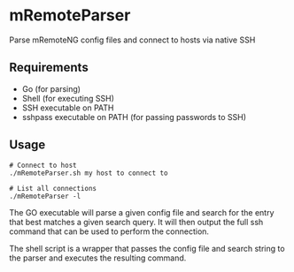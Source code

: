 # mRemoteParser
Parse mRemoteNG config files and connect to hosts via native SSH

## Requirements

 * Go (for parsing)
 * Shell (for executing SSH)
 * SSH executable on PATH
 * sshpass executable on PATH (for passing passwords to SSH)

## Usage

```
# Connect to host
./mRemoteParser.sh my host to connect to

# List all connections
./mRemoteParser -l
```

The GO executable will parse a given config file and search for the entry that best matches a given search query. 
It will then output the full ssh command that can be used to perform the connection.

The shell script is a wrapper that passes the config file and search string to the parser and executes the resulting command.
